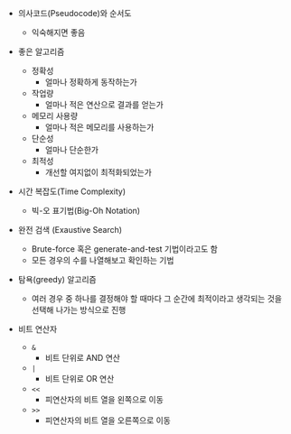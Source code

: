 - 의사코드(Pseudocode)와 순서도
    - 익숙해지면 좋음
- 좋은 알고리즘
    - 정확성
        - 얼마나 정확하게 동작하는가
    - 작업량
        - 얼마나 적은 연산으로 결과를 얻는가
    - 메모리 사용량
        - 얼마나 적은 메모리를 사용하는가
    - 단순성
        - 얼마나 단순한가
    - 최적성
        - 개선할 여지없이 최적화되었는가

- 시간 복잡도(Time Complexity)
    - 빅-오 표기법(Big-Oh Notation)

- 완전 검색 (Exaustive Search)
    - Brute-force 혹은 generate-and-test 기법이라고도 함
    - 모든 경우의 수를 나열해보고 확인하는 기법

- 탐욕(greedy) 알고리즘
    - 여러 경우 중 하나를 결정해야 할 때마다 그 순간에 최적이라고 생각되는 것을 선택해 나가는 방식으로 진행

- 비트 연산자
    - `&`
        - 비트 단위로 AND 연산
    - `|`
        - 비트 단위로 OR 연산
    - `<<`
        - 피연산자의 비트 열을 왼쪽으로 이동
    - `>>`
        - 피연산자의 비트 열을 오른쪽으로 이동